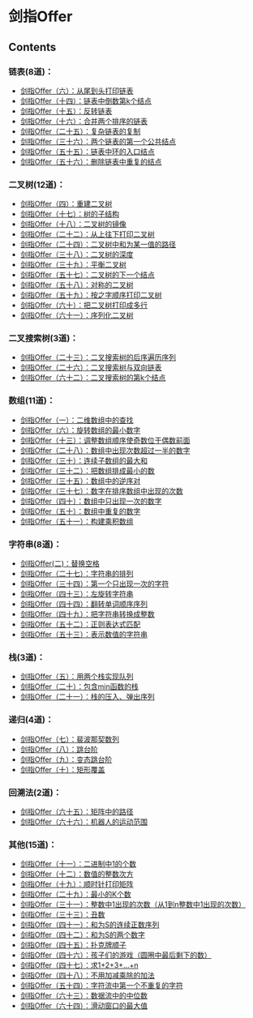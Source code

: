 # 剑指Offer

## **Contents**

### 链表(8道)：

* [剑指Offer（六）：从尾到头打印链表](./PrintListInReversedOrder/README.md)
* [剑指Offer（十四）：链表中倒数第k个结点]()
* [剑指Offer（十五）：反转链表]()
* [剑指Offer（十六）：合并两个排序的链表]()
* [剑指Offer（二十五）：复杂链表的复制]()
* [剑指Offer（三十六）：两个链表的第一个公共结点]()
* [剑指Offer（五十五）：链表中环的入口结点]()
* [剑指Offer（五十六）：删除链表中重复的结点]()

### 二叉树(12道)：

* [剑指Offer（四）：重建二叉树]()
* [剑指Offer（十七）：树的子结构]()
* [剑指Offer（十八）：二叉树的镜像]()
* [剑指Offer（二十二）：从上往下打印二叉树]()
* [剑指Offer（二十四）：二叉树中和为某一值的路径]()
* [剑指Offer（三十八）：二叉树的深度]()
* [剑指Offer（三十九）：平衡二叉树]()
* [剑指Offer（五十七）：二叉树的下一个结点]()
* [剑指Offer（五十八）：对称的二叉树]()
* [剑指Offer（五十九）：按之字顺序打印二叉树]()
* [剑指Offer（六十）：把二叉树打印成多行]()
* [剑指Offer（六十一）：序列化二叉树]()

### 二叉搜索树(3道)：

* [剑指Offer（二十三）：二叉搜索树的后序遍历序列]()
* [剑指Offer（二十六）：二叉搜索树与双向链表]()
* [剑指Offer（六十二）：二叉搜索树的第k个结点]()

### 数组(11道)：

* [剑指Offer（一）：二维数组中的查找]()
* [剑指Offer（六）：旋转数组的最小数字]()
* [剑指Offer（十三）：调整数组顺序使奇数位于偶数前面]()
* [剑指Offer（二十八）：数组中出现次数超过一半的数字]()
* [剑指Offer（三十）：连续子数组的最大和]()
* [剑指Offer（三十二）：把数组排成最小的数]()
* [剑指Offer（三十五）：数组中的逆序对]()
* [剑指Offer（三十七）：数字在排序数组中出现的次数]()
* [剑指Offer（四十）：数组中只出现一次的数字]()
* [剑指Offer（五十）：数组中重复的数字]()
* [剑指Offer（五十一）：构建乘积数组]()

### 字符串(8道)：
* [剑指Offer(二)：替换空格]()
* [剑指Offer（二十七）：字符串的排列]()
* [剑指Offer（三十四）：第一个只出现一次的字符]()
* [剑指Offer（四十三）：左旋转字符串]()
* [剑指Offer（四十四）：翻转单词顺序序列]()
* [剑指Offer（四十九）：把字符串转换成整数]()
* [剑指Offer（五十二）：正则表达式匹配]()
* [剑指Offer（五十三）：表示数值的字符串]()

### 栈(3道)：

* [剑指Offer（五）：用两个栈实现队列]()
* [剑指Offer（二十）：包含min函数的栈]()
* [剑指Offer（二十一）：栈的压入、弹出序列]()

### 递归(4道)：

* [剑指Offer（七）：裴波那契数列]()
* [剑指Offer（八）：跳台阶]()
* [剑指Offer（九）：变态跳台阶]()
* [剑指Offer（十）：矩形覆盖]()

### 回溯法(2道)：

* [剑指Offer（六十五）：矩阵中的路径]()
* [剑指Offer（六十六）：机器人的运动范围]()

### 其他(15道)：

* [剑指Offer（十一）：二进制中1的个数]()
* [剑指Offer（十二）：数值的整数次方]()
* [剑指Offer（十九）：顺时针打印矩阵]()
* [剑指Offer（二十九）：最小的K个数]()
* [剑指Offer（三十一）：整数中1出现的次数（从1到n整数中1出现的次数）]()
* [剑指Offer（三十三）：丑数]()
* [剑指Offer（四十一）：和为S的连续正数序列]()
* [剑指Offer（四十二）：和为S的两个数字]()
* [剑指Offer（四十五）：扑克牌顺子]()
* [剑指Offer（四十六）：孩子们的游戏（圆圈中最后剩下的数）]()
* [剑指Offer（四十七）：求1+2+3+…+n]()
* [剑指Offer（四十八）：不用加减乘除的加法]()
* [剑指Offer（五十四）：字符流中第一个不重复的字符]()
* [剑指Offer（六十三）：数据流中的中位数]()
* [剑指Offer（六十四）：滑动窗口的最大值]()
